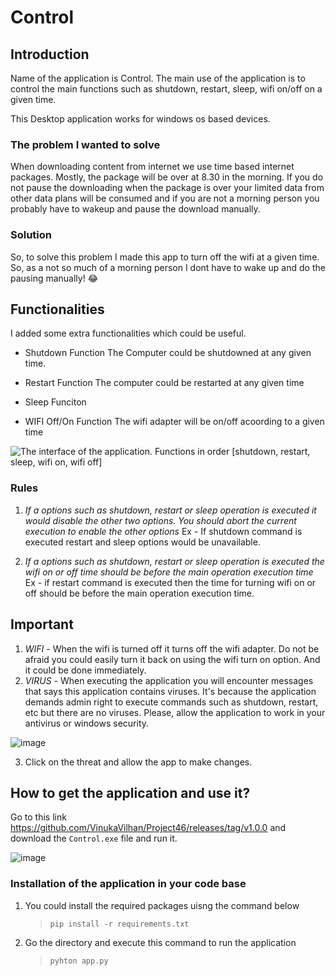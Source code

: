 # Control

## Introduction

Name of the application is Control. The main use of the application is to control the main functions such as shutdown, restart, sleep, wifi on/off on a given time.

This Desktop application works for windows os based devices.

### The problem I wanted to solve

When downloading content from internet we use time based internet packages. Mostly, the package will be over at 8.30 in the morning. If you do not pause the downloading when the package is over your limited data from other data plans will be consumed and if you are not a morning person you probably have to wakeup and pause the download manually.

### Solution

So, to solve this problem I made this app to turn off the wifi at a given time. So, as a not so much of a morning person I dont have to wake up and do the pausing manually! :joy:

## Functionalities

I added some extra functionalities which could be useful.

- Shutdown Function
The Computer could be shutdowned at any given time.

- Restart Function
The computer could be restarted at any given time

- Sleep Funciton

- WIFI Off/On Function
The wifi adapter will be on/off acoording to a given time

 ![The interface of the application. Functions in order [shutdown, restart, sleep, wifi on, wifi off]](https://github.com/VinukaVilhan/Project46/assets/125667311/bb4e9749-0cef-4428-ad40-1fff3ee8e03c)


### Rules

1. *If a options such as shutdown, restart or sleep operation is executed it would disable the other two options. You should abort the current execution to enable the other options*
Ex - If shutdown command is executed restart and sleep options would be unavailable.

2. *If a options such as shutdown, restart or sleep operation is executed the wifi on or off time should be before the main operation execution time*
Ex - if restart command is executed then the time for turning wifi on or off should be before the main operation execution time.

## Important

1. *WIFI* - When the wifi is turned off it turns off the wifi adapter. Do not be afraid you could easily turn it back on using the wifi turn on option. And it could be done immediately.
2. *VIRUS* - When executing the application you will encounter messages that says this application contains viruses. It's because the application demands admin right to execute commands such as shutdown, restart, etc but there are no viruses. Please, allow the application to work in your antivirus or windows security.

  ![image](https://github.com/VinukaVilhan/Project46/assets/125667311/30e7f7f5-fce2-4e33-a089-96b11a5a736c)
  
3. Click on the threat and allow the app to make changes.

## How to get the application and use it?

Go to this link https://github.com/VinukaVilhan/Project46/releases/tag/v1.0.0 and download the `Control.exe` file and run it.

![image](https://github.com/VinukaVilhan/Project46/assets/125667311/cae585a9-7dc6-4ae4-ac62-b4caba913a49)


### Installation of the application in your code base

1. You could install the required packages uisng the command below

    >`pip install -r requirements.txt`

2. Go the directory and execute this command to run the application

    >`pyhton app.py`
